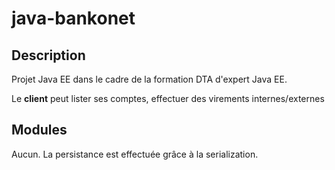 # java-bankonet

## Description 
Projet Java EE dans le cadre de la formation DTA d'expert Java EE.

Le **client** peut lister ses comptes, effectuer des virements internes/externes

## Modules
Aucun. La persistance est effectuée grâce à la serialization.
